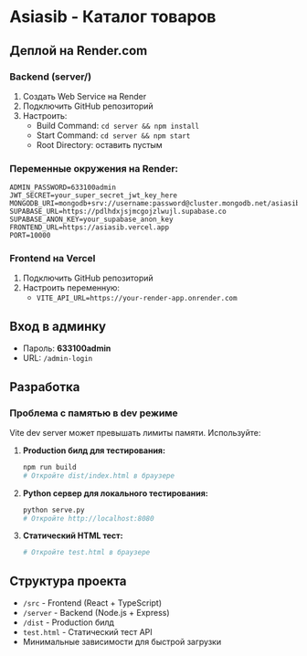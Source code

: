 # Asiasib - Каталог товаров

## Деплой на Render.com

### Backend (server/)
1. Создать Web Service на Render
2. Подключить GitHub репозиторий
3. Настроить:
   - Build Command: `cd server && npm install`
   - Start Command: `cd server && npm start`
   - Root Directory: оставить пустым

### Переменные окружения на Render:
```
ADMIN_PASSWORD=633100admin
JWT_SECRET=your_super_secret_jwt_key_here
MONGODB_URI=mongodb+srv://username:password@cluster.mongodb.net/asiasib
SUPABASE_URL=https://pdlhdxjsjmcgojzlwujl.supabase.co
SUPABASE_ANON_KEY=your_supabase_anon_key
FRONTEND_URL=https://asiasib.vercel.app
PORT=10000
```

### Frontend на Vercel
1. Подключить GitHub репозиторий
2. Настроить переменную:
   - `VITE_API_URL=https://your-render-app.onrender.com`

## Вход в админку
- Пароль: **633100admin**
- URL: `/admin-login`

## Разработка

### Проблема с памятью в dev режиме
Vite dev server может превышать лимиты памяти. Используйте:

1. **Production билд для тестирования:**
   ```bash
   npm run build
   # Откройте dist/index.html в браузере
   ```

2. **Python сервер для локального тестирования:**
   ```bash
   python serve.py
   # Откройте http://localhost:8080
   ```

3. **Статический HTML тест:**
   ```bash
   # Откройте test.html в браузере
   ```

## Структура проекта
- `/src` - Frontend (React + TypeScript)
- `/server` - Backend (Node.js + Express)
- `/dist` - Production билд
- `test.html` - Статический тест API
- Минимальные зависимости для быстрой загрузки
